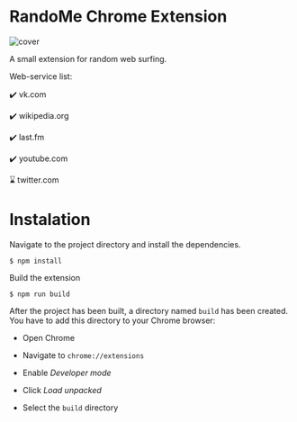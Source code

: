 # RandoMe Chrome Extension

 ![cover](https://user-images.githubusercontent.com/23584686/234703217-1815327a-3a4a-456f-b97c-40a1563e8971.jpg)

A small extension for random web surfing.

Web-service list:

  ✔️ vk.com

  ✔️ wikipedia.org
  
  ✔️ last.fm

  ✔️ youtube.com

  ⌛ twitter.com


# Instalation 

Navigate to the project directory and install the dependencies.
```
$ npm install
```

Build the extension

```
$ npm run build
```

After the project has been built, a directory named `build` has been created. You have to add this directory to your Chrome browser:

- Open Chrome

- Navigate to `chrome://extensions`

- Enable _Developer mode_

- Click _Load unpacked_

- Select the `build` directory
